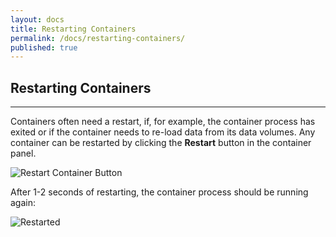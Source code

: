 ```yaml
---
layout: docs
title: Restarting Containers
permalink: /docs/restarting-containers/
published: true
---
```


## Restarting Containers

---

Containers often need a restart, if, for example, the container process has exited or if the container needs to re-load data from its data volumes. Any container can be restarted by clicking the **Restart** button in the container panel.

![Restart Container Button](/img/restarting-containers/restart-button.png)

After 1-2 seconds of restarting, the container process should be running again:

![Restarted](/img/restarting-containers/restarting.png)
